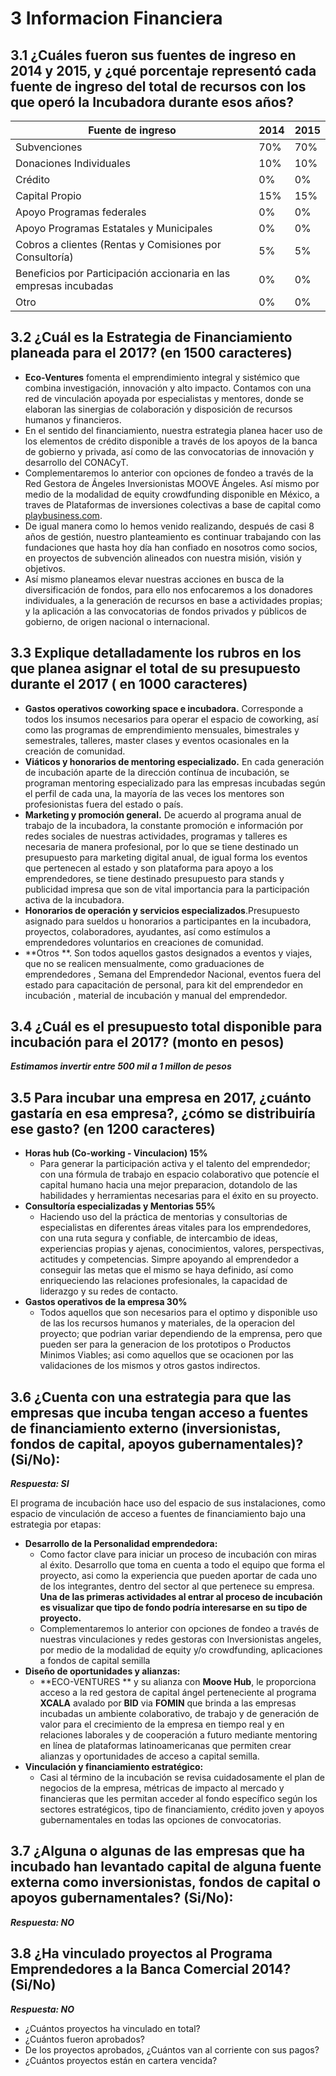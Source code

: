# 3 Informacion Financiera

## 3.1 ¿Cuáles fueron sus fuentes de ingreso en 2014 y 2015, y ¿qué porcentaje representó cada fuente de ingreso del total de recursos con los que operó la Incubadora durante esos años?

| Fuente de ingreso | 2014 | 2015 |
| --- | --- | --- |
| Subvenciones | 70% | 70% |
| Donaciones Individuales | 10% | 10% |
| Crédito | 0% | 0% |
| Capital Propio | 15% | 15% |
| Apoyo Programas federales | 0% | 0% |
| Apoyo Programas Estatales y Municipales | 0% | 0% |
| Cobros a clientes \(Rentas y Comisiones por Consultoría\) | 5% | 5% |
| Beneficios por Participación accionaria en las empresas incubadas | 0% | 0% |
| Otro | 0% | 0% |

## 3.2 ¿Cuál es la Estrategia de Financiamiento planeada para el 2017? \(en 1500 caracteres\)

* **Eco-Ventures** fomenta el emprendimiento integral y sistémico que combina investigación, innovación y alto impacto. Contamos con una red de vinculación apoyada por especialistas y mentores, donde se elaboran las sinergias de colaboración y disposición de recursos humanos y financieros.
* En el sentido del financiamiento, nuestra estrategia planea hacer uso de los elementos de crédito disponible a través de los apoyos de la banca de gobierno y privada, así como de las convocatorias de innovación y desarrollo del CONACyT.
* Complementaremos lo anterior con opciones de fondeo a través de la Red Gestora de Ángeles Inversionistas MOOVE Ángeles. Así mismo por medio de la modalidad de equity crowdfunding disponible en México, a traves de Plataformas de inversiones colectivas a base de capital como [playbusiness.com](https://playbusiness.mx).
* De igual manera como lo hemos venido realizando, después de casi 8 años de gestión, nuestro planteamiento es continuar trabajando con las fundaciones que hasta hoy día han confiado en nosotros como socios, en proyectos de subvención alineados con nuestra misión, visión y objetivos.
* Así mismo planeamos elevar nuestras acciones en busca de la diversificación de fondos, para ello nos enfocaremos a los donadores individuales, a la generación de recursos en base a actividades propias; y la aplicación a las convocatorias de fondos privados y públicos de gobierno, de origen nacional o internacional.

## 3.3 Explique detalladamente los rubros en los que planea asignar el total de su presupuesto durante el 2017 \( en 1000 caracteres\)

* **Gastos operativos coworking space e incubadora.** Corresponde a todos los insumos necesarios para operar el espacio de coworking, así como las programas de emprendimiento mensuales, bimestrales y semestrales, talleres, master clases y eventos ocasionales en la creación de comunidad.
* **Viáticos y honorarios de mentoring especializado.** En cada generación de incubación aparte de la dirección contínua de incubación, se programan mentoring especializado para las empresas incubadas según el perfil de cada una, la mayoría de las veces los mentores son profesionistas fuera del estado o país. 
* **Marketing y promoción general.** De acuerdo al programa anual de trabajo de la incubadora, la constante promoción e información por redes sociales de nuestras actividades, programas y talleres es necesaria de manera profesional, por lo que se tiene destinado un presupuesto para marketing digital anual, de igual forma los eventos que pertenecen al estado y son plataforma para apoyo a los emprendedores, se tiene destinado presupuesto para stands y publicidad impresa que son de vital importancia para la participación activa de la incubadora.
* **Honorarios de operación y servicios especializados**.Presupuesto asignado para sueldos u honorarios a participantes en la incubadora, proyectos, colaboradores, ayudantes, así como estímulos a emprendedores voluntarios en creaciones de comunidad.
* **Otros **. Son todos aquellos gastos designados a eventos y viajes, que no se realicen mensualmente, como  graduaciones de emprendedores , Semana del Emprendedor Nacional, eventos fuera del estado para capacitación de personal, para kit del emprendedor en incubación , material  de incubación y manual del emprendedor.

## 3.4 ¿Cuál es el presupuesto total disponible para incubación para el 2017? \(monto en pesos\)

_**Estimamos invertir entre 500 mil a 1 millon de pesos**_

## 3.5 Para incubar una empresa en 2017, ¿cuánto gastaría en esa empresa?, ¿cómo se distribuiría ese gasto? \(en 1200 caracteres\)

* **Horas hub \(Co-working - Vinculacion\) 15%**
  * Para generar la participación activa y el talento del emprendedor; con una fórmula de trabajo en espacio colaborativo que potencíe el capital humano hacia una mejor preparacion, dotandolo de las habilidades y herramientas necesarias para el éxito en su proyecto. 
* **Consultoría especializadas y Mentorias 55%**
  * Haciendo uso del la práctica de mentorias y consultorias de especialistas en diferentes áreas vitales para los emprendedores, con una ruta segura y confiable, de intercambio de ideas, experiencias propias y ajenas, conocimientos, valores, perspectivas, actitudes y competencias. Simpre apoyando al emprendedor a conseguir las metas que el mismo se haya definido, así como enriqueciendo las relaciones profesionales, la capacidad de liderazgo y su redes de contacto.
* **Gastos operativos de la empresa 30%**
  * Todos aquellos que son necesarios para el optimo y disponible uso de las los recursos humanos y materiales, de la operacion del proyecto; que podrian variar dependiendo de la emprensa, pero que pueden ser para la generacion de los prototipos o Productos Minimos Viables; asi como aquellos que se ocacionen por las validaciones de los mismos y otros gastos indirectos.

## 3.6 ¿Cuenta con una estrategia para que las empresas que incuba tengan acceso a fuentes de financiamiento externo \(inversionistas, fondos de capital, apoyos gubernamentales\)? \(Si/No\):

_**Respuesta: SI**_

El programa de incubación hace uso del espacio de sus instalaciones, como espacio de vinculación de acceso a fuentes de financiamiento bajo una estrategia por etapas:

* **Desarrollo de la Personalidad emprendedora:**
  * Como factor clave para iniciar un proceso de incubación con miras al éxito. Desarrollo que toma en cuenta a todo el equipo que forma el proyecto, asi como la experiencia que pueden aportar de cada uno de los integrantes, dentro del sector al que pertenece su empresa. **Una de las primeras actividades al entrar al proceso de incubación es visualizar que tipo de fondo podría interesarse en su tipo de proyecto.** 
  * Complementaremos lo anterior con opciones de fondeo a través de nuestras vinculaciones y redes gestoras con Inversionistas angeles, por medio de la modalidad de equity y/o crowdfunding, aplicaciones a fondos de capital semilla 
* **Diseño de oportunidades y alianzas:**
  * **ECO-VENTURES ** y su alianza con **Moove Hub**, le proporciona acceso a la red gestora de capital ángel perteneciente al programa **XCALA** avalado por **BID** via **FOMIN** que brinda a las empresas incubadas un ambiente colaborativo, de trabajo y de generación de valor para el crecimiento de la empresa en tiempo real y en relaciones laborales y de cooperación a futuro mediante mentoring en línea de plataformas latinoamericanas que permiten crear alianzas y oportunidades de acceso a capital semilla.
* **Vinculación y financiamiento estratégico:**
  * Casi al término de la incubación se revisa cuidadosamente el plan de negocios de la empresa, métricas de impacto al mercado y financieras que les permitan acceder al fondo específico según los sectores estratégicos, tipo de financiamiento, crédito joven y apoyos gubernamentales en todas las opciones de convocatorias.

## 3.7 ¿Alguna o algunas de las empresas que ha incubado han levantado capital de alguna fuente externa como inversionistas, fondos de capital o apoyos gubernamentales? \(Si/No\):

_**Respuesta: NO**_

## 3.8 ¿Ha vinculado proyectos al Programa Emprendedores a la Banca Comercial 2014? \(Si/No\)

_**Respuesta: NO**_

* ¿Cuántos proyectos ha vinculado en total? 
* ¿Cuántos fueron aprobados?
* De los proyectos aprobados, ¿Cuántos van al corriente con sus pagos?
* ¿Cuántos proyectos están en cartera vencida?

